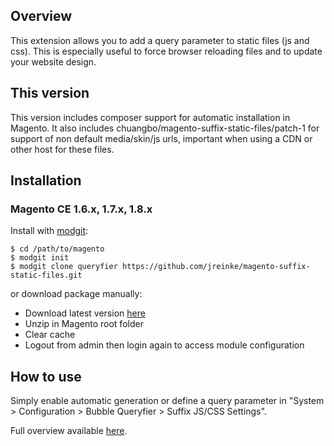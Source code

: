 ## Overview

This extension allows you to add a query parameter to static files (js and css).
This is especially useful to force browser reloading files and to update your website design.

## This version

This version includes composer support for automatic installation in Magento. 
It also includes chuangbo/magento-suffix-static-files/patch-1 for support of non default media/skin/js urls, important when using a CDN or other host for these files. 


## Installation

### Magento CE 1.6.x, 1.7.x, 1.8.x

Install with [modgit](https://github.com/jreinke/modgit):

    $ cd /path/to/magento
    $ modgit init
    $ modgit clone queryfier https://github.com/jreinke/magento-suffix-static-files.git

or download package manually:

* Download latest version [here](https://github.com/jreinke/magento-suffix-static-files/archive/master.zip)
* Unzip in Magento root folder
* Clear cache
* Logout from admin then login again to access module configuration

## How to use

Simply enable automatic generation or define a query parameter in "System > Configuration > Bubble Queryfier > Suffix JS/CSS Settings".

Full overview available [here](http://www.bubblecode.net/en/2012/08/28/magento-a-module-to-force-static-files-reloading/).
